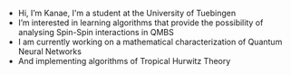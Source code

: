 - Hi, I’m Kanae, I'm a student at the University of Tuebingen
- I’m interested in learning algorithms that provide the possibility of analysing Spin-Spin interactions in QMBS
- I am currently working on a mathematical characterization of Quantum Neural Networks
- And implementing algorithms of Tropical Hurwitz Theory 

<!---
Lethian244/Lethian244 is a ✨ special ✨ repository because its `README.md` (this file) appears on your GitHub profile.
You can click the Preview link to take a look at your changes.
--->
